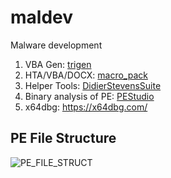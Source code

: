 # maldev
Malware development 

1. VBA Gen: [trigen](https://github.com/karttoon/trigen)
2. HTA/VBA/DOCX: [macro_pack](https://github.com/sevagas/macro_pack)
3. Helper Tools: [DidierStevensSuite](https://github.com/DidierStevens/DidierStevensSuite) 
4. Binary analysis of PE: [PEStudio](https://www.winitor.com/)
5. x64dbg: https://x64dbg.com/

## PE File Structure

![PE_FILE_STRUCT](https://upload.wikimedia.org/wikipedia/commons/1/1b/Portable_Executable_32_bit_Structure_in_SVG_fixed.svg)
